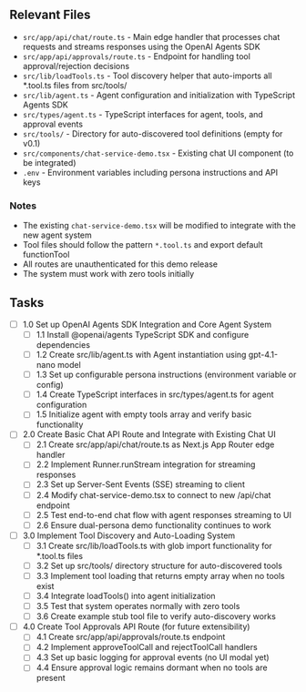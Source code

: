 ## Relevant Files

- `src/app/api/chat/route.ts` - Main edge handler that processes chat requests and streams responses using the OpenAI Agents SDK
- `src/app/api/approvals/route.ts` - Endpoint for handling tool approval/rejection decisions
- `src/lib/loadTools.ts` - Tool discovery helper that auto-imports all *.tool.ts files from src/tools/
- `src/lib/agent.ts` - Agent configuration and initialization with TypeScript Agents SDK
- `src/types/agent.ts` - TypeScript interfaces for agent, tools, and approval events
- `src/tools/` - Directory for auto-discovered tool definitions (empty for v0.1)
- `src/components/chat-service-demo.tsx` - Existing chat UI component (to be integrated)
- `.env` - Environment variables including persona instructions and API keys

### Notes

- The existing `chat-service-demo.tsx` will be modified to integrate with the new agent system
- Tool files should follow the pattern `*.tool.ts` and export default functionTool
- All routes are unauthenticated for this demo release
- The system must work with zero tools initially

## Tasks

- [ ] 1.0 Set up OpenAI Agents SDK Integration and Core Agent System
  - [ ] 1.1 Install @openai/agents TypeScript SDK and configure dependencies
  - [ ] 1.2 Create src/lib/agent.ts with Agent instantiation using gpt-4.1-nano model
  - [ ] 1.3 Set up configurable persona instructions (environment variable or config)
  - [ ] 1.4 Create TypeScript interfaces in src/types/agent.ts for agent configuration
  - [ ] 1.5 Initialize agent with empty tools array and verify basic functionality
- [ ] 2.0 Create Basic Chat API Route and Integrate with Existing Chat UI
  - [ ] 2.1 Create src/app/api/chat/route.ts as Next.js App Router edge handler
  - [ ] 2.2 Implement Runner.runStream integration for streaming responses
  - [ ] 2.3 Set up Server-Sent Events (SSE) streaming to client
  - [ ] 2.4 Modify chat-service-demo.tsx to connect to new /api/chat endpoint
  - [ ] 2.5 Test end-to-end chat flow with agent responses streaming to UI
  - [ ] 2.6 Ensure dual-persona demo functionality continues to work
- [ ] 3.0 Implement Tool Discovery and Auto-Loading System
  - [ ] 3.1 Create src/lib/loadTools.ts with glob import functionality for *.tool.ts files
  - [ ] 3.2 Set up src/tools/ directory structure for auto-discovered tools
  - [ ] 3.3 Implement tool loading that returns empty array when no tools exist
  - [ ] 3.4 Integrate loadTools() into agent initialization
  - [ ] 3.5 Test that system operates normally with zero tools
  - [ ] 3.6 Create example stub tool file to verify auto-discovery works
- [ ] 4.0 Create Tool Approvals API Route (for future extensibility)
  - [ ] 4.1 Create src/app/api/approvals/route.ts endpoint
  - [ ] 4.2 Implement approveToolCall and rejectToolCall handlers
  - [ ] 4.3 Set up basic logging for approval events (no UI modal yet)
  - [ ] 4.4 Ensure approval logic remains dormant when no tools are present 